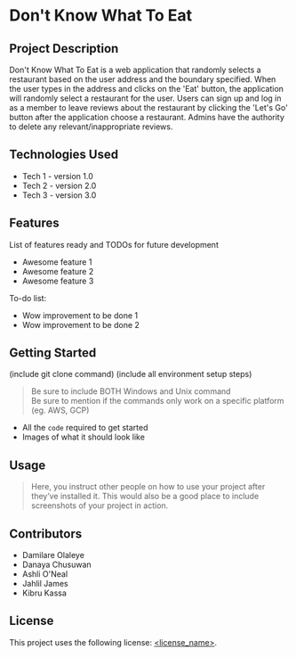 # Don't Know What To Eat

## Project Description

Don't Know What To Eat is a web application that randomly selects a restaurant based on the user address and the boundary specified. When the user types in the address and clicks on the 'Eat' button, the application will randomly select a restaurant for the user. Users can sign up and log in as a member to leave reviews about the restaurant by clicking the 'Let's Go' button after the application choose a restaurant. Admins have the authority to delete any relevant/inappropriate reviews.

## Technologies Used

- Tech 1 - version 1.0
- Tech 2 - version 2.0
- Tech 3 - version 3.0

## Features

List of features ready and TODOs for future development

- Awesome feature 1
- Awesome feature 2
- Awesome feature 3

To-do list:

- Wow improvement to be done 1
- Wow improvement to be done 2

## Getting Started

(include git clone command)
(include all environment setup steps)

> Be sure to include BOTH Windows and Unix command  
> Be sure to mention if the commands only work on a specific platform (eg. AWS, GCP)

- All the `code` required to get started
- Images of what it should look like

## Usage

> Here, you instruct other people on how to use your project after they’ve installed it. This would also be a good place to include screenshots of your project in action.

## Contributors

- Damilare Olaleye
- Danaya Chusuwan
- Ashli O'Neal
- Jahlil James
- Kibru Kassa

## License

This project uses the following license: [<license_name>](link).
